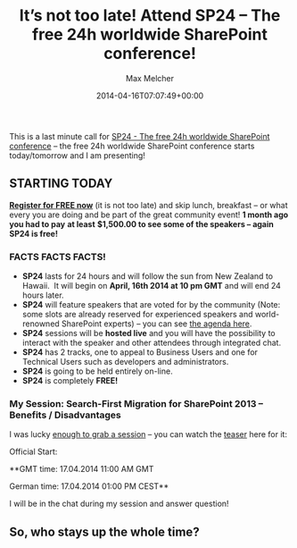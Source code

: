 ﻿---
title: It’s not too late! Attend SP24 – The free 24h worldwide SharePoint conference!
author: Max Melcher
aliases:
   - "/post/2014-04-16-late-attend-sp24-free-24h-worldwide-sharepoint-conference/"
2014: "04"
type: post
date: 2014-04-16T07:07:49+00:00
url: /2014/04/late-attend-sp24-free-24h-worldwide-sharepoint-conference/
yourls_shorturl:
  - http://melcher.it/s/2t
categories:
  - Conference
  - SharePoint 2010
  - SharePoint 2013

---
This is a last minute call for [SP24 - The free 24h worldwide SharePoint conference][1] – the free 24h worldwide SharePoint conference starts today/tomorrow and I am presenting!

## STARTING TODAY

**[Register for FREE now][2]** (it is not too late) and skip lunch, breakfast – or what every you are doing and be part of the great community event! **1 month ago you had to pay** **at least** **$1,500.00 to see some of the speakers – again SP24 is free!**

<span class="embed-youtube" style="text-align:center; display: block;"></span>

### FACTS FACTS FACTS!

  * **SP24** lasts for 24 hours and will follow the sun from New Zealand to Hawaii.&nbsp; It will begin on **April, 16th 2014 at 10 pm GMT** and will end 24 hours later.
  * **SP24** will feature speakers that are voted for by the community (Note: some slots are already reserved for experienced speakers and world-renowned SharePoint experts) – you can see [the agenda here][3].
  * **SP24** sessions will be **hosted live** and you will have the possibility to interact with the speaker and other attendees through integrated chat.
  * **SP24** has 2 tracks, one to appeal to Business Users and one for Technical Users such as developers and administrators.
  * **SP24** is going to be held entirely on-line.
  * **SP24** is completely **FREE!**

### My Session: Search-First Migration for SharePoint 2013 – Benefits / Disadvantages

I was lucky [enough to grab a session][4] – you can watch the [teaser][5] here for it:

<span class="embed-youtube" style="text-align:center; display: block;"></span>

Official Start:
  
**GMT time: 17.04.2014 11:00 AM GMT
  
German time: 17.04.2014 01:00 PM CEST**

I will be in the chat during my session and answer question!

## So, who stays up the whole time?

 [1]: http://sp24conf.com
 [2]: https://www.sp24conf.com/SitePages/Registration.aspx?utm_campaign=maxmelcher&utm_medium=blog&utm_source=referral
 [3]: http://melcher.it/s/2s
 [4]: https://www.sp24conf.com/Speakers/SitePages/Speaker%20Line%20Up.aspx?speakerid=213
 [5]: https://www.youtube.com/watch?v=I4SZ71qtQPs
